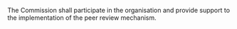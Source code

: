 The  Commission  shall  participate  in  the  organisation  and  provide  support  to  the  implementation  of  the  peer review mechanism.
